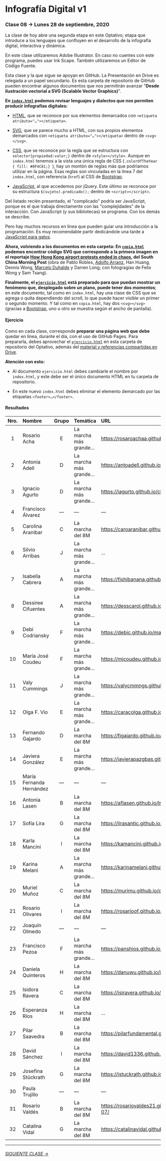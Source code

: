 # Infografía Digital v1

### Clase 08 → Lunes 28 de septiembre, 2020

La clase de hoy abre una segunda etapa en este Optativo; etapa que introduce a los lenguajes que confluyen en el desarrollo de la infografía digital, interactiva y dinámica.

En este clase utilizaremos Adobe Illustrator. En caso no cuentes con este programa, puedes usar Ink Scape. También utilizaremos un Editor de Código Fuente.

Esta clase y la que sigue se apoyan en GitHub. La Presentación en Drive es relegada a un papel secundario. Es esta carpeta de repositorio de GitHub pueden encontrar algunos documentos que nos permitirán avanzar "**Desde ilustración vectorial a SVG (Scalable Vector Graphics)**". 

**En [`index.html`](https://profesorfaco.github.io/dno075-2020/clase-08/index.html) podemos revisar lenguajes y dialectos que nos permiten producir infografías digitales:**

- [HTML](https://github.com/profesorfaco/dno075-2020/wiki/HTML), que se reconoce por sus elementos demarcados con `<etiqueta atributo="…"></etiqueta>`.

- [SVG](https://github.com/profesorfaco/dno075-2020/wiki/SVG), que se parece mucho a HTML, con sus propios elementos demarcados con `<etiqueta atributo="…"></etiqueta>` dentro de `<svg></svg>`.

- [CSS](https://github.com/profesorfaco/dno075-2020/wiki/CSS), que se reconoce por la regla que se estructura con `selector{propiedad:valor;}` dentro de `<style></style>`. Aunque en `index.html` tenemos a la vista una única regla de CSS (`.colorOfTheYear { fill: #0F4C81;} `), hay un montón de reglas más que podríamos utilizar en la página. Esas reglas son vinculadas en la línea 7 del `index.html`, con referencia (`href`) al CSS de [Bootstrap](https://getbootstrap.com/).

- [JavaScript](https://github.com/profesorfaco/dno075-2020/wiki/JavaScript), al que accedemos por jQuery. Este último se reconoce por su estructura `$(sujeto).predicado();` dentro de `<script></script>`.

Del listado recién presentado, el "complicado" podría ser JavaScript, porque es el que trabaja directamente con las "complejidades" de la interacción. Con JavaScript (y sus bibliotecas) se programa. Con los demás se describe.

Pero hay muchos recursos en línea que pueden guiar una introducción a la programación. Es muy recomendable partir dedicándole una tarde a [JavaScript para gatos](https://jsparagatos.com/).

**Ahora, volviendo a los documentos en esta carpeta: En [`copia.html`](https://profesorfaco.github.io/dno075-2020/clase-08/copia.html) podemos encontrar código SVG que corresponde a la primera imagen en el reportaje [How Hong Kong airport protests ended in chaos](https://multimedia.scmp.com/infographics/news/hong-kong/article/3022630/hong-kong-airport-protest/), del South China Morning Post** (obra de Pablo Robles, [Adolfo Arranz](https://aflasen.github.io/Info_Digital_3/), Han Huang, Dennis Wong, [Marcelo Duhalde](https://iagurto.github.io/clase3_duhalde/) y Darren Long; con fotogragías de Felix Wong y Sam Tsang).

**Finalmente, el [`ejercicio.html`](https://profesorfaco.github.io/dno075-2020/clase-08/ejercicio.html) está preparado para que puedan mostrar un fenómeno que, desplegado sobre un plano, puede tener dos momentos**; en este documento, tal como en `index.html`, hay una clase de CSS que se agrega o quita dependiendo del scroll, lo que puede hacer visible un primer o segundo momento. Y tal como en `copia.html`, hay dos `<svg></svg>` (gracias a [Bootstrap](https://getbootstrap.com/), uno u otro se muestra según el ancho de pantalla).

#### Ejercicio

Como en cada clase, corresponde **preparar una página web que debe** quedar en línea, durante el día, con el uso de GitHub Pages. Para prepararla, debes aprovechar el [`ejercicio.html`](https://profesorfaco.github.io/dno075-2020/clase-08/ejercicio.html) en esta carpeta de repositorio del Optativo, además del [material y referencias compartidas en Drive](https://drive.google.com/drive/folders/17d2XwCDs7uJ3SRNZocifDsDKCdKlaWtx?usp=sharing).

**Atención con esto:**

- Al documento `ejercicio.html` debes cambiarle el nombre por `index.html`, y este debe ser el único documento HTML en tu carpeta de repositorio.

- En este nuevo `index.html` debes eliminar el elemento demarcado por las etiquetas `<footer>…</footer>`.


#### Resultados

| Nro.  | Nombre | Grupo | Temática | URL  | 
|:-----:|:-------|:-----:|:---------|:-----|
| 1 | Rosario Acha | E | La marcha más grande… | https://rosaroachaa.github.io/infografiadigital_clase8_/ |
| 2 | Antonia Adell | D | La marcha más grande… | https://antoadell.github.io/infodigital-clase8 |
| 3 | Ignacio Agurto | D | La marcha más grande… | https://iagurto.github.io/clase8/ | 
| 4 | Francisco Álvarez | — | — | — |
| 5 | Carolina Aranibar | C | La marcha del 8M | https://caroaranibar.github.io/marcha8m/ | 
| 6 | Silvio Arribas | J | La marcha más grande… | … |
| 7 | Isabella Cabrera | A | La marcha más grande… | https://fishibanana.github.io/CLASE-7-ID/ |
| 8 | Dessiree Cifuentes | A | La marcha más grande… | https://desscarol.github.io/Info_Digital_Clase_08/ |
| 9 | Debi Codriansky | F | La marcha más grande… | https://debic.github.io/marchachile/ | 
| 10 | María José Coudeu | F | La marcha más grande… | https://mjcoudeu.github.io/InforgafiaDigital_Clase7/ |
| 11 | Valy Cummings | J | La marcha más grande… | https://valycmmngs.github.io/clase8/ |
| 12 | Olga F. Vio | E | La marcha más grande… | https://caracolga.github.io/clase8/ |
| 13 | Fernando Gajardo | D | La marcha del 8M | https://fjgajardo.github.io/Clase8/ |
| 14 | Javiera González | E | La marcha más grande… | https://javierapazgbas.github.io/Clase-8-/ |
| 15 | María Fernanda Hernández | — | — | — |
| 16 | Antonia Lasen | B | La marcha del 8M | https://aflasen.github.io/Info_Digital_8/ |
| 17 | Sofía Lira | G | La marcha del 8M | https://lirasantic.github.io/class8/ |
| 18 | Karla Mancini | I | La marcha del 8M | https://kamancini.github.io/clase-08/ |
| 19 | Karina Melani | A | La marcha más grande… | https://karinamelani.github.io/Infografia_Ejercicio7/ |
| 20 | Muriel Muñoz | C | La marcha del 8M | https://murimu.github.io/dno075-2020-clase-08/ |
| 21 | Rosario Olivares | I | La marcha del 8M | https://rosarioof.github.io/Infografia-08/ |
| 22 | Joaquín Olmedo | — | — | — |
| 23 | Francisco Pezoa | F | La marcha más grande… | https://panshios.github.io/id-clase-08/ |
| 24 | Daniela Quinteros | H | La marcha del 8M | https://danuwu.github.io/infografia-digital_clase8/ |
| 25 | Isidora Ravera | C | La marcha del 8M | https://isiravera.github.io/clase08/ | 
| 26 | Esperanza Ríos | H | La marcha del 8M | … | 
| 27 | Pilar Saavedra | B | La marcha del 8M | https://pilarfundamental.github.io/info_digital-8/ |
| 28 | David Sánchez | I | La marcha del 8M | https://david1336.github.io/DNO-075-Clase-08/ |
| 29 | Josefina Stückrath | G | La marcha del 8M | https://jstuckrath.github.io/clase-8/ |
| 30 | Paula Trujillo | — | — | — |
| 31 | Rosario Valdés | B | La marcha del 8M | https://rosariovaldes21.github.io/Trabajo-en-clases-07/ |
| 32 | Catalina Vidal | G | La marcha del 8M | https://catalinavidal.github.io/infografia_digital_08 |

- - - - - - - -

###### [SIGUIENTE CLASE →](https://github.com/profesorfaco/dno075-2020/tree/gh-pages/clase-09)
